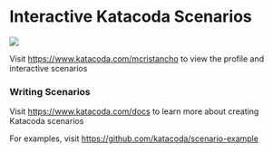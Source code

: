 # Interactive Katacoda Scenarios

[![](http://shields.katacoda.com/katacoda/mcristancho/count.svg)](https://www.katacoda.com/mcristancho "Get your profile on Katacoda.com")

Visit https://www.katacoda.com/mcristancho to view the profile and interactive scenarios

### Writing Scenarios
Visit https://www.katacoda.com/docs to learn more about creating Katacoda scenarios

For examples, visit https://github.com/katacoda/scenario-example
